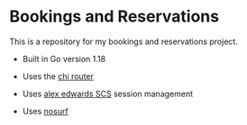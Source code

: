 # Bookings and Reservations

This is a repository for my bookings and reservations project.

- Built in Go version 1.18

- Uses the [chi router](https://www.github.com/go-chi/chi)

- Uses [alex edwards SCS](https://www.github.com/alexedwards/scs/v2) session management

- Uses [nosurf](https://www.github.com/justinas/nosurf)